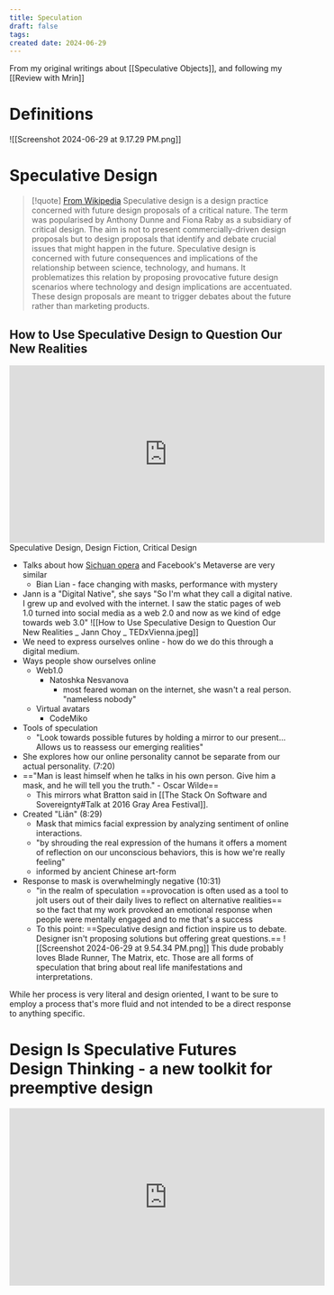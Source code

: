 ```yaml
---
title: Speculation
draft: false
tags: 
created date: 2024-06-29
---
```

From my original writings about [[Speculative Objects]], and following my [[Review with Mrin]]
# Definitions
![[Screenshot 2024-06-29 at 9.17.29 PM.png]]

# Speculative Design

> [!quote] [From Wikipedia](https://en.wikipedia.org/wiki/Speculative_design#:~:text=Speculative%20design%20is%20a%20form,as%20a%20festival”%20in%201973.)
> Speculative design is a design practice concerned with future design proposals of a critical nature. The term was popularised by Anthony Dunne and Fiona Raby as a subsidiary of critical design. The aim is not to present commercially-driven design proposals but to design proposals that identify and debate crucial issues that might happen in the future. Speculative design is concerned with future consequences and implications of the relationship between science, technology, and humans. It problematizes this relation by proposing provocative future design scenarios where technology and design implications are accentuated. These design proposals are meant to trigger debates about the future rather than marketing products.

## How to Use Speculative Design to Question Our New Realities
<iframe width="560" height="315" src="https://www.youtube.com/embed/MdT5Yz-t8Ho?si=cfiA32pkKkk2nDVg" title="YouTube video player" frameborder="0" allow="accelerometer; autoplay; clipboard-write; encrypted-media; gyroscope; picture-in-picture; web-share" referrerpolicy="strict-origin-when-cross-origin" allowfullscreen></iframe>
Speculative Design, Design Fiction, Critical Design

- Talks about how [Sichuan opera](https://en.wikipedia.org/wiki/Sichuan_opera) and Facebook's Metaverse are very similar
	- Bian Lian - face changing with masks, performance with mystery
- Jann is a "Digital Native", she says "So I'm what they call a digital native. I grew up and evolved with the internet. I saw the static pages of web 1.0 turned into social media as a web 2.0 and now as we kind of edge towards web 3.0"
  ![[How to Use Speculative Design to Question Our New Realities _ Jann Choy _ TEDxVienna.jpeg]]
- We need to express ourselves online - how do we do this through a digital medium.
- Ways people show ourselves online
	- Web1.0
		- Natoshka Nesvanova
			- most feared woman on the internet, she wasn't a real person. "nameless nobody"
	- Virtual avatars
		- CodeMiko
- Tools of speculation
	- "Look towards possible futures by holding a mirror to our present... Allows us to reassess our emerging realities"
- She explores how our online personality cannot be separate from our actual personality. (7:20)
- =="Man is least himself when he talks in his own person. Give him a mask, and he will tell you the truth." - Oscar Wilde==
	- This mirrors what Bratton said in [[The Stack On Software and Sovereignty#Talk at 2016 Gray Area Festival]]. 
- Created "Liân" (8:29)
	- Mask that mimics facial expression by analyzing sentiment of online interactions.
	- "by shrouding the real expression of the humans it offers a moment of reflection on our unconscious behaviors, this is how we're really feeling"
	- informed by ancient Chinese art-form
- Response to mask is overwhelmingly negative (10:31)
	- "in the realm of speculation ==provocation is often used as a tool to jolt users out of their daily lives to reflect on alternative realities== so the fact that my work provoked an emotional response when people were mentally engaged and to me that's a success 
	- To this point: ==Speculative design and fiction inspire us to debate. Designer isn't proposing solutions but offering great questions.==
	  ![[Screenshot 2024-06-29 at 9.54.34 PM.png]]
	  This dude probably loves Blade Runner, The Matrix, etc. Those are all forms of speculation that bring about real life manifestations and interpretations.

While her process is very literal and design oriented, I want to be sure to employ a process that's more fluid and not intended to be a direct response to anything specific. 
# Design Is Speculative Futures Design Thinking - a new toolkit for preemptive design
<iframe width="560" height="315" src="https://www.youtube.com/embed/UB9UVHGI6AI?si=pzhY8LpIaDYBzlXc" title="YouTube video player" frameborder="0" allow="accelerometer; autoplay; clipboard-write; encrypted-media; gyroscope; picture-in-picture; web-share" referrerpolicy="strict-origin-when-cross-origin" allowfullscreen></iframe>

